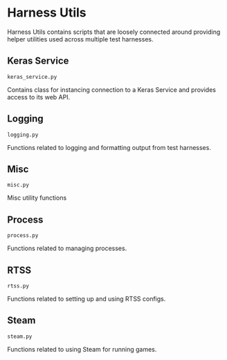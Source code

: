 # Harness Utils

Harness Utils contains scripts that are loosely connected around providing helper utilities used across
multiple test harnesses.

## Keras Service

`keras_service.py`

Contains class for instancing connection to a Keras Service and provides access to its web API.

## Logging

`logging.py`

Functions related to logging and formatting output from test harnesses.

## Misc

`misc.py`

Misc utility functions

## Process

`process.py`

Functions related to managing processes.

## RTSS

`rtss.py`

Functions related to setting up and using RTSS configs.

## Steam

`steam.py`

Functions related to using Steam for running games.
